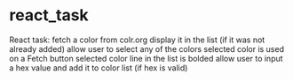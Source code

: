 # react_task
React task:
  fetch a color from colr.org
  display it in the list (if it was not already added)
  allow user to select any of the colors 
  selected color is used on a Fetch button
  selected color line in the list is bolded
  allow user to input a hex value and add it to color list (if hex is valid)

